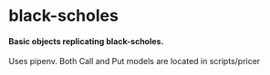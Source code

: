 # black-scholes
#### Basic objects replicating black-scholes. 

Uses pipenv. Both Call and Put models are located in scripts/pricer 

